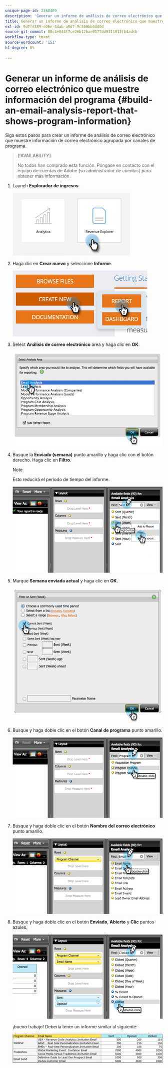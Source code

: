 ```yaml
---
unique-page-id: 2360409
description: 'Generar un informe de análisis de correo electrónico que muestre información del programa: Documentos de Marketo: Documentación del producto'
title: Generar un informe de análisis de correo electrónico que muestre información del programa
exl-id: 9d7fd359-c06e-4dab-a0d7-9c360bb44d0d
source-git-commit: 88c4e844f7ce26b12bae8177dd5311813fb4adcb
workflow-type: tm+mt
source-wordcount: '151'
ht-degree: 0%

---
```


# Generar un informe de análisis de correo electrónico que muestre información del programa {#build-an-email-analysis-report-that-shows-program-information}

Siga estos pasos para crear un informe de análisis de correo electrónico que muestre información de correo electrónico agrupada por canales de programa.

>[!AVAILABILITY]
>
>No todos han comprado esta función. Póngase en contacto con el equipo de cuentas de Adobe (su administrador de cuentas) para obtener más información.

1. Launch **Explorador de ingresos**.

   ![](assets/report-that-shows-program-information-1.png)

1. Haga clic en **Crear nuevo** y seleccione **Informe**.

   ![](assets/report-that-shows-program-information-2.png)

1. Select **Análisis de correo electrónico** área y haga clic en **OK**.

   ![](assets/image2014-9-17-19-3a43-3a20.png)

1. Busque la **Enviado (semana)** punto amarillo y haga clic con el botón derecho. Haga clic en **Filtro**.

   >[!NOTE]
   >
   >Esto reducirá el periodo de tiempo del informe.

   ![](assets/image2014-9-17-19-3a43-3a49.png)

1. Marque **Semana enviada actual** y haga clic en **OK**.

   ![](assets/image2014-9-17-19-3a43-3a59.png)

1. Busque y haga doble clic en el botón **Canal de programa** punto amarillo.

   ![](assets/image2014-9-17-19-3a44-3a14.png)

1. Busque y haga doble clic en el botón **Nombre del correo electrónico** punto amarillo.

   ![](assets/image2014-9-17-19-3a44-3a34.png)

1. Busque y haga doble clic en el botón **Enviado**, **Abierto** y **Clic** puntos azules.

   ![](assets/image2014-9-17-19-3a44-3a41.png)

   ¡bueno trabajo! Debería tener un informe similar al siguiente:

   ![](assets/image2014-9-17-19-3a45-3a1.png)
